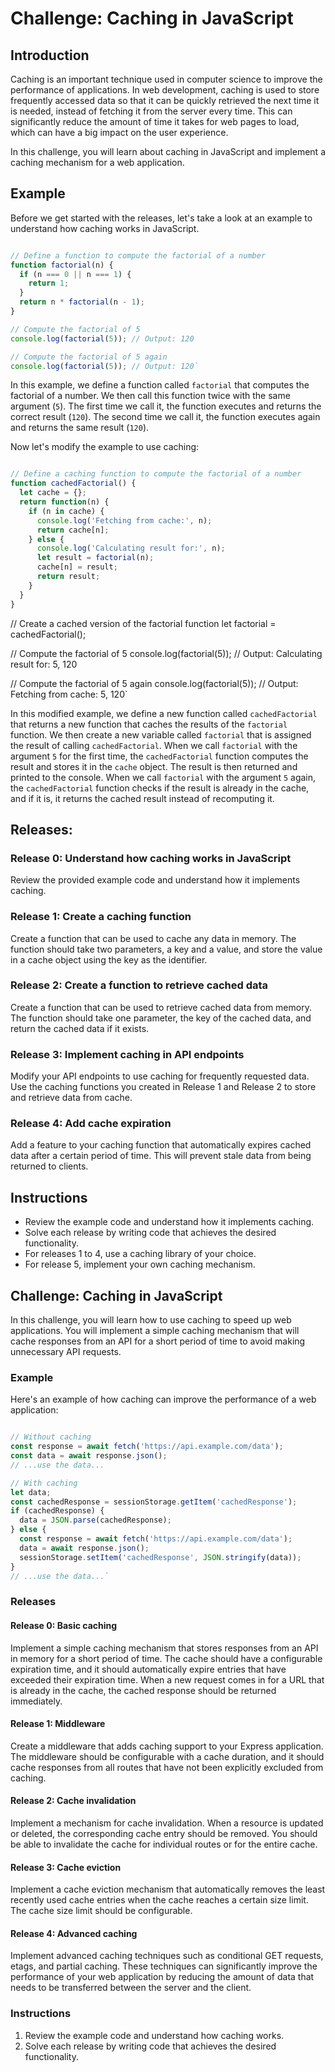 Challenge: Caching in JavaScript
================================

Introduction
------------

Caching is an important technique used in computer science to improve the performance of applications. In web development, caching is used to store frequently accessed data so that it can be quickly retrieved the next time it is needed, instead of fetching it from the server every time. This can significantly reduce the amount of time it takes for web pages to load, which can have a big impact on the user experience.

In this challenge, you will learn about caching in JavaScript and implement a caching mechanism for a web application.

Example
-------

Before we get started with the releases, let's take a look at an example to understand how caching works in JavaScript.

```javascript

// Define a function to compute the factorial of a number
function factorial(n) {
  if (n === 0 || n === 1) {
    return 1;
  }
  return n * factorial(n - 1);
}

// Compute the factorial of 5
console.log(factorial(5)); // Output: 120

// Compute the factorial of 5 again
console.log(factorial(5)); // Output: 120`
```

In this example, we define a function called `factorial` that computes the factorial of a number. We then call this function twice with the same argument (`5`). The first time we call it, the function executes and returns the correct result (`120`). The second time we call it, the function executes again and returns the same result (`120`).

Now let's modify the example to use caching:

```javascript

// Define a caching function to compute the factorial of a number
function cachedFactorial() {
  let cache = {};
  return function(n) {
    if (n in cache) {
      console.log('Fetching from cache:', n);
      return cache[n];
    } else {
      console.log('Calculating result for:', n);
      let result = factorial(n);
      cache[n] = result;
      return result;
    }
  }
}
```

// Create a cached version of the factorial function
let factorial = cachedFactorial();

// Compute the factorial of 5
console.log(factorial(5)); // Output: Calculating result for: 5, 120

// Compute the factorial of 5 again
console.log(factorial(5)); // Output: Fetching from cache: 5, 120`

In this modified example, we define a new function called `cachedFactorial` that returns a new function that caches the results of the `factorial` function. We then create a new variable called `factorial` that is assigned the result of calling `cachedFactorial`. When we call `factorial` with the argument `5` for the first time, the `cachedFactorial` function computes the result and stores it in the `cache` object. The result is then returned and printed to the console. When we call `factorial` with the argument `5` again, the `cachedFactorial` function checks if the result is already in the cache, and if it is, it returns the cached result instead of recomputing it.


## Releases:

### Release 0: Understand how caching works in JavaScript

Review the provided example code and understand how it implements caching.

### Release 1: Create a caching function

Create a function that can be used to cache any data in memory. The function should take two parameters, a key and a value, and store the value in a cache object using the key as the identifier.

### Release 2: Create a function to retrieve cached data

Create a function that can be used to retrieve cached data from memory. The function should take one parameter, the key of the cached data, and return the cached data if it exists.

### Release 3: Implement caching in API endpoints

Modify your API endpoints to use caching for frequently requested data. Use the caching functions you created in Release 1 and Release 2 to store and retrieve data from cache.

### Release 4: Add cache expiration

Add a feature to your caching function that automatically expires cached data after a certain period of time. This will prevent stale data from being returned to clients.

## Instructions
- Review the example code and understand how it implements caching.
- Solve each release by writing code that achieves the desired functionality.
- For releases 1 to 4, use a caching library of your choice.
- For release 5, implement your own caching mechanism.












Challenge: Caching in JavaScript
--------------------------------

In this challenge, you will learn how to use caching to speed up web applications. You will implement a simple caching mechanism that will cache responses from an API for a short period of time to avoid making unnecessary API requests.

### Example

Here's an example of how caching can improve the performance of a web application:

```javascript

// Without caching
const response = await fetch('https://api.example.com/data');
const data = await response.json();
// ...use the data...

// With caching
let data;
const cachedResponse = sessionStorage.getItem('cachedResponse');
if (cachedResponse) {
  data = JSON.parse(cachedResponse);
} else {
  const response = await fetch('https://api.example.com/data');
  data = await response.json();
  sessionStorage.setItem('cachedResponse', JSON.stringify(data));
}
// ...use the data...`
```
### Releases

#### Release 0: Basic caching

Implement a simple caching mechanism that stores responses from an API in memory for a short period of time. The cache should have a configurable expiration time, and it should automatically expire entries that have exceeded their expiration time. When a new request comes in for a URL that is already in the cache, the cached response should be returned immediately.

#### Release 1: Middleware

Create a middleware that adds caching support to your Express application. The middleware should be configurable with a cache duration, and it should cache responses from all routes that have not been explicitly excluded from caching.

#### Release 2: Cache invalidation

Implement a mechanism for cache invalidation. When a resource is updated or deleted, the corresponding cache entry should be removed. You should be able to invalidate the cache for individual routes or for the entire cache.

#### Release 3: Cache eviction

Implement a cache eviction mechanism that automatically removes the least recently used cache entries when the cache reaches a certain size limit. The cache size limit should be configurable.

#### Release 4: Advanced caching

Implement advanced caching techniques such as conditional GET requests, etags, and partial caching. These techniques can significantly improve the performance of your web application by reducing the amount of data that needs to be transferred between the server and the client.

### Instructions

1.  Review the example code and understand how caching works.
2.  Solve each release by writing code that achieves the desired functionality.